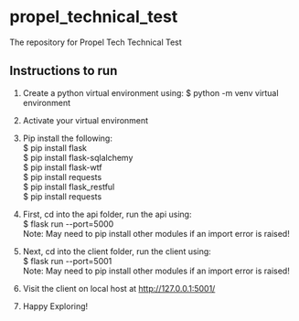 # propel_technical_test

The repository for Propel Tech Technical Test

## Instructions to run

1. Create a python virtual environment using:
      $ python -m venv virtual environment

2. Activate your virtual environment
3. Pip install the following:  
      $ pip install flask  
      $ pip install flask-sqlalchemy  
      $ pip install flask-wtf  
      $ pip install requests  
      $ pip install flask_restful  
      $ pip install requests  
  
      
4. First, cd into the api folder, run the api using:  
      $ flask run --port=5000  
Note: May need to pip install other modules if an import error is raised!  
  
5. Next, cd into the client folder, run the client using:  
      $ flask run --port=5001  
Note: May need to pip install other modules if an import error is raised!  
   
6. Visit the client on local host at http://127.0.0.1:5001/  
  
7. Happy Exploring!  
